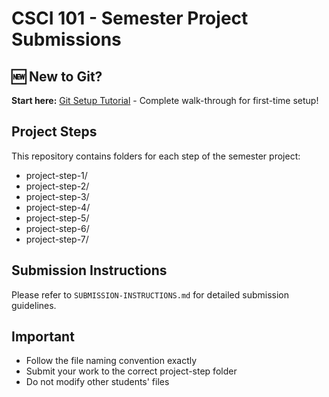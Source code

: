 # CSCI 101 - Semester Project Submissions

## 🆕 New to Git?
**Start here:** [Git Setup Tutorial](GIT-SETUP-TUTORIAL.md) - Complete walk-through for first-time setup!

## Project Steps
This repository contains folders for each step of the semester project:
- project-step-1/
- project-step-2/
- project-step-3/
- project-step-4/
- project-step-5/
- project-step-6/
- project-step-7/

## Submission Instructions
Please refer to `SUBMISSION-INSTRUCTIONS.md` for detailed submission guidelines.

## Important
- Follow the file naming convention exactly
- Submit your work to the correct project-step folder
- Do not modify other students' files